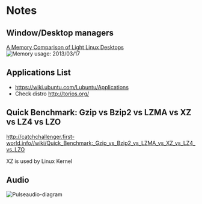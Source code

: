 # Notes
## Window/Desktop managers
[A Memory Comparison of Light Linux Desktops](https://l3net.wordpress.com/2013/03/17/a-memory-comparison-of-light-linux-desktops/)
![Memory usage: 2013/03/17](https://l3net.files.wordpress.com/2014/02/cmp-all4.png?w=938&h=927)

## Applications List
* https://wiki.ubuntu.com/Lubuntu/Applications
* Check distro http://torios.org/

## Quick Benchmark: Gzip vs Bzip2 vs LZMA vs XZ vs LZ4 vs LZO
http://catchchallenger.first-world.info//wiki/Quick_Benchmark:_Gzip_vs_Bzip2_vs_LZMA_vs_XZ_vs_LZ4_vs_LZO

XZ is used by Linux Kernel

## Audio
![Pulseaudio-diagram](http://upload.wikimedia.org/wikipedia/commons/thumb/0/00/Pulseaudio-diagram.svg/1000px-Pulseaudio-diagram.svg.png)